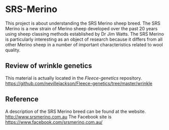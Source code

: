 # SRS-Merino #
This project is about understanding the SRS Merino sheep breed. The SRS Merino is a new strain of Merino sheep developed over the past 20 years using sheep classing methods established by Dr Jim Watts. The SRS Merino is particularly interesting as an object of research because it differs from all other Merino sheep in a number of important characteristics related to wool quality.


## Review of wrinkle genetics ##
 This material is actually located in the _Fleece-genetics_ repository.
https://github.com/nevillejackson/Fleece-genetics/tree/master/wrinkle


## Reference ##
A description of the SRS Merino breed can be found at the website.
http://www.srsmerino.com.au
The Facebook site is  https://www.facebook.com/srsmerino.com.au/

